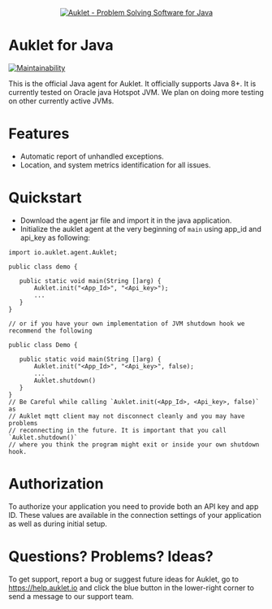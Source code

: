 <p align="center"><a href="https://auklet.io"><img src="https://s3.amazonaws.com/auklet/static/github_readme_java.png" alt="Auklet - Problem Solving Software for Java"></a></p>

# Auklet for Java
[![Maintainability](https://api.codeclimate.com/v1/badges/e1ced62442c7cf49d58a/maintainability)](https://codeclimate.com/github/aukletio/Auklet-Agent-Java/maintainability)

This is the official Java agent for Auklet. It officially supports Java 8+.
It is currently tested on Oracle java Hotspot JVM. We plan on doing more
testing on other currently active JVMs.


# Features

* Automatic report of unhandled exceptions.
* Location, and system metrics identification for all issues.


# Quickstart

* Download the agent jar file and import it in the java application.
* Initialize the auklet agent at the very beginning of `main` using app_id and api_key as following:
```
import io.auklet.agent.Auklet;

public class demo {

   public static void main(String []arg) {
       Auklet.init("<App_Id>", "<Api_key>");
       ...
   }
}

// or if you have your own implementation of JVM shutdown hook we recommend the following

public class Demo {

   public static void main(String []arg) {
       Auklet.init("<App_Id>", "<Api_key>", false);
       ...
       Auklet.shutdown()
   }
}
// Be Careful while calling `Auklet.init(<App_Id>, <Api_key>, false)` as
// Auklet mqtt client may not disconnect cleanly and you may have problems
// reconnecting in the future. It is important that you call `Auklet.shutdown()`
// where you think the program might exit or inside your own shutdown hook.
```
# Authorization

To authorize your application you need to provide both an API key and app ID.
These values are available in the connection settings of your application as well as during initial setup.

# Questions? Problems? Ideas?

To get support, report a bug or suggest future ideas for Auklet, go to https://help.auklet.io and click the blue button in the lower-right corner to send a message to our support team.
